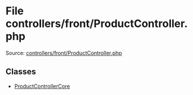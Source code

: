 File controllers/front/ProductController.php
=========

Source: [controllers/front/ProductController.php](https://github.com/PrestaShop/PrestaShop/blob/1.6.0.11/controllers/front/ProductController.php)


Classes
-------

* [ProductControllerCore](class.ProductControllerCore.md)


